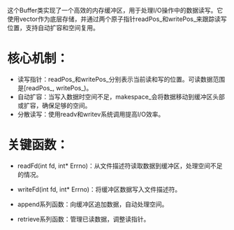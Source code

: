 这个Buffer类实现了一个高效的内存缓冲区，用于处理I/O操作中的数据读写。它使用vector<char>作为底层存储，并通过两个原子指针readPos_和writePos_来跟踪读写位置，支持自动扩容和空间复用。


# 核心机制：
- 读写指针：readPos_和writePos_分别表示当前读和写的位置。可读数据范围是[readPos_, writePos_)。
- 自动扩容：当写入数据时空间不足，makespace_会将数据移动到缓冲区头部或扩容，确保足够的空间。
- 分散读写：使用readv和writev系统调用提高I/O效率。

# 关键函数：

- readFd(int fd, int* Errno)：从文件描述符读取数据到缓冲区，处理空间不足的情况。

- writeFd(int fd, int* Errno)：将缓冲区数据写入文件描述符。

- append系列函数：向缓冲区追加数据，自动处理空间。

- retrieve系列函数：管理已读数据，调整读指针。